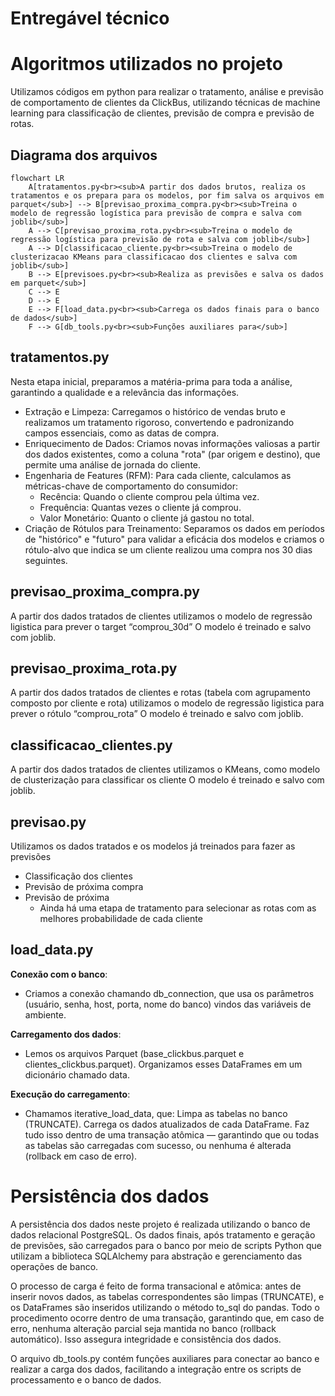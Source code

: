 # Entregável técnico

# Algoritmos utilizados no projeto
Utilizamos códigos em python para realizar o tratamento, análise e previsão de comportamento de clientes da ClickBus, utilizando técnicas de machine learning para classificação de clientes, previsão de compra e previsão de rotas.

## Diagrama dos arquivos
```mermaid
flowchart LR
    A[tratamentos.py<br><sub>A partir dos dados brutos, realiza os tratamentos e os prepara para os modelos, por fim salva os arquivos em parquet</sub>] --> B[previsao_proxima_compra.py<br><sub>Treina o modelo de regressão logística para previsão de compra e salva com joblib</sub>]
    A --> C[previsao_proxima_rota.py<br><sub>Treina o modelo de regressão logística para previsão de rota e salva com joblib</sub>]
    A --> D[classificacao_cliente.py<br><sub>Treina o modelo de clusterizacao KMeans para classificacao dos clientes e salva com joblib</sub>]
    B --> E[previsoes.py<br><sub>Realiza as previsões e salva os dados em parquet</sub>]
    C --> E
    D --> E
    E --> F[load_data.py<br><sub>Carrega os dados finais para o banco de dados</sub>]
    F --> G[db_tools.py<br><sub>Funções auxiliares para</sub>]
```

## tratamentos.py
Nesta etapa inicial, preparamos a matéria-prima para toda a análise, garantindo a qualidade e a relevância das informações.
- Extração e Limpeza: Carregamos o histórico de vendas bruto e realizamos um tratamento rigoroso, convertendo e padronizando campos essenciais, como as datas de compra.
- Enriquecimento de Dados: Criamos novas informações valiosas a partir dos dados existentes, como a coluna "rota" (par origem e destino), que permite uma análise de jornada do cliente.
- Engenharia de Features (RFM): Para cada cliente, calculamos as métricas-chave de comportamento do consumidor:
    - Recência: Quando o cliente comprou pela última vez.
    - Frequência: Quantas vezes o cliente já comprou.
    - Valor Monetário: Quanto o cliente já gastou no total.
- Criação de Rótulos para Treinamento: Separamos os dados em períodos de "histórico" e "futuro" para validar a eficácia dos modelos e criamos o rótulo-alvo que indica se um cliente realizou uma compra nos 30 dias seguintes.

## previsao_proxima_compra.py
A partir dos dados tratados de clientes utilizamos o modelo de regressão ligistica para prever o target “comprou_30d”
O modelo é treinado e salvo com joblib.

## previsao_proxima_rota.py
A partir dos dados tratados de clientes e rotas (tabela com agrupamento composto por cliente e rota) utilizamos o modelo de regressão ligistica para prever o rótulo “comprou_rota”
O modelo é treinado e salvo com joblib.

## classificacao_clientes.py
A partir dos dados tratados de clientes utilizamos o KMeans, como modelo de clusterização para classificar os cliente
O modelo é treinado e salvo com joblib.

## previsao.py
Utilizamos os dados tratados e os modelos já treinados para fazer as previsões
- Classificação dos clientes
- Previsão de próxima compra
- Previsão de próxima
    - Ainda há uma etapa de tratamento para selecionar as rotas com as melhores probabilidade de cada cliente

## load_data.py

**Conexão com o banco**:
- Criamos a conexão chamando db_connection, que usa os parâmetros (usuário, senha, host, porta, nome do banco) vindos das variáveis de ambiente.

**Carregamento dos dados**:
- Lemos os arquivos Parquet (base_clickbus.parquet e clientes_clickbus.parquet).
Organizamos esses DataFrames em um dicionário chamado data.

**Execução do carregamento**:
- Chamamos iterative_load_data, que:
Limpa as tabelas no banco (TRUNCATE).
Carrega os dados atualizados de cada DataFrame.
Faz tudo isso dentro de uma transação atômica — garantindo que ou todas as tabelas são carregadas com sucesso, ou nenhuma é alterada (rollback em caso de erro).

# Persistência dos dados

A persistência dos dados neste projeto é realizada utilizando o banco de dados relacional PostgreSQL. Os dados finais, após tratamento e geração de previsões, são carregados para o banco por meio de scripts Python que utilizam a biblioteca SQLAlchemy para abstração e gerenciamento das operações de banco.

O processo de carga é feito de forma transacional e atômica: antes de inserir novos dados, as tabelas correspondentes são limpas (TRUNCATE), e os DataFrames são inseridos utilizando o método to_sql do pandas. Todo o procedimento ocorre dentro de uma transação, garantindo que, em caso de erro, nenhuma alteração parcial seja mantida no banco (rollback automático). Isso assegura integridade e consistência dos dados.

O arquivo db_tools.py contém funções auxiliares para conectar ao banco e realizar a carga dos dados, facilitando a integração entre os scripts de processamento e o banco de dados.